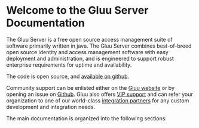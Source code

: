 # Welcome to the Gluu Server Documentation

The Gluu Server is a free open source access management suite of software primarily written in java. The Gluu Server combines best-of-breed open source identity and access management software with easy deployment and administration, and is engineered to support robust enterprise requirements for uptime and availability.

The code is open source, and [available on github](http://github.com/gluufederation).

Community support can be enlisted either on the [Gluu website](http://support.gluu.org) or by opening an issue on [Github](http://github.com/GluuFederation). Gluu also offers [VIP support](http://gluu.org/pricing) and can refer your organization to one of our world-class [integration partners](http://gluu.org/current-partners) for any custom development and integration needs.

The main documentation is organized into the following sections:
